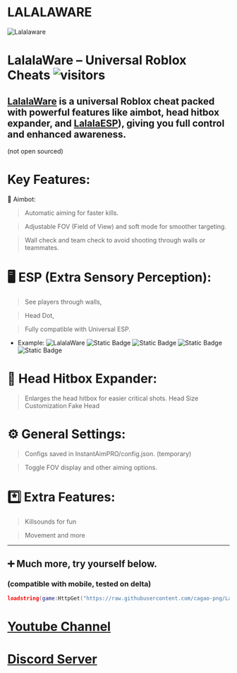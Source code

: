 # LALALAWARE
![Lalalaware](https://cdn.discordapp.com/attachments/1394010680708960326/1409546514274979840/51_Sem_Titulo_20250824214046.png?ex=68adc5fd&is=68ac747d&hm=d8ab897608aae716dd444aab72e3bf048b80880bb904cbe9d4901bdf981b0e97&)
# LalalaWare – Universal Roblox Cheats   ![visitors](https://visitor-badge.laobi.icu/badge?page_id=cagao-png.scripts&left_color=gray&right_color=orange)

## [LalalaWare](https://discord.gg/RSdkTFutbV) is a universal Roblox cheat packed with powerful features like aimbot, head hitbox expander, and [LalalaESP](https://discord.gg/RSdkTFutbV)), giving you full control and enhanced awareness.
(not open sourced)
# Key Features:

🔫 Aimbot:

> Automatic aiming for faster kills.

> Adjustable FOV (Field of View) and soft mode for smoother targeting.

> Wall check and team check to avoid shooting through walls or teammates.

# 🖥️ ESP (Extra Sensory Perception):

> See players through walls,

> Head Dot,

> Fully compatible with Universal ESP.

+ Example:
![LalalaWare](https://cdn.discordapp.com/attachments/1394010680708960326/1409555960141320345/52_Sem_Titulo_20250825121120.png?ex=68adcec9&is=68ac7d49&hm=f5dc61a72bace49ce797be154f8e82bbab759056175ef01b1bc3ae0094204e97)
![Static Badge](https://img.shields.io/badge/optimized-brightgreen?style=flat) ![Static Badge](https://img.shields.io/badge/mobile-blue?style=flat) ![Static Badge](https://img.shields.io/badge/Fast-pink?style=flat) ![Static Badge](https://img.shields.io/badge/Secure-purple?style=flat)




# 🧒 Head Hitbox Expander:

> Enlarges the head hitbox for easier critical shots.
> Head Size Customization
> Fake Head


# ⚙️ General Settings:

> Configs saved in InstantAimPRO/config.json. (temporary)

> Toggle FOV display and other aiming options.


# *️⃣ Extra Features:

> Killsounds for fun

> Movement and more

________________________________________

## ➕ Much more, try yourself below.

### (compatible with mobile, tested on delta)

```lua
loadstring(game:HttpGet("https://raw.githubusercontent.com/cagao-png/LalalaWare/refs/heads/main/insta%20tio.lua"))()
```
# [Youtube Channel](https://youtube.com/@lalala.wwww22?si=fIY7aMSqYX-R_17j)
# [Discord Server](https://discord.gg/RSdkTFutbV)


